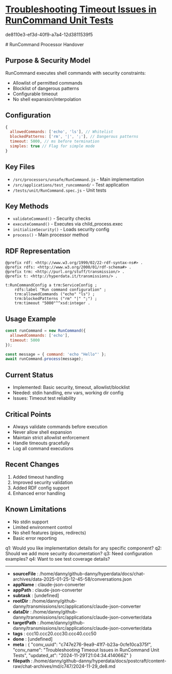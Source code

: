 # [Troubleshooting Timeout Issues in RunCommand Unit Tests](https://claude.ai/chat/c747e276-9ea9-41f7-b23a-0cfe10ca375f)

de8110e3-ef3d-40f9-a7a4-12d3811539f5

 <antArtifact identifier="runcommand-ho" type="text/markdown" title="RunCommand Handover Documentation">
# RunCommand Processor Handover

## Purpose & Security Model
RunCommand executes shell commands with security constraints:
- Allowlist of permitted commands
- Blocklist of dangerous patterns
- Configurable timeout
- No shell expansion/interpolation

## Configuration
```javascript
{
  allowedCommands: ['echo', 'ls'], // Whitelist
  blockedPatterns: ['rm', '|', ';'], // Dangerous patterns
  timeout: 5000, // ms before termination
  simples: true // Flag for simple mode
}
```

## Key Files
- `/src/processors/unsafe/RunCommand.js` - Main implementation
- `/src/applications/test_runcommand/` - Test application
- `/tests/unit/RunCommand.spec.js` - Unit tests

## Key Methods
- `validateCommand()` - Security checks
- `executeCommand()` - Executes via child_process.exec
- `initializeSecurity()` - Loads security config
- `process()` - Main processor method

## RDF Representation
```turtle
@prefix rdf: <http://www.w3.org/1999/02/22-rdf-syntax-ns#> .
@prefix rdfs: <http://www.w3.org/2000/01/rdf-schema#> .
@prefix trm: <http://purl.org/stuff/transmission/> .
@prefix t: <http://hyperdata.it/transmissions/> .

t:RunCommandConfig a trm:ServiceConfig ;
    rdfs:label "Run command configuration" ;
    trm:allowedCommands ("echo" "ls") ;
    trm:blockedPatterns ("rm" "|" ";") ;
    trm:timeout "5000"^^xsd:integer .
```

## Usage Example
```javascript
const runCommand = new RunCommand({
  allowedCommands: ['echo'],
  timeout: 5000
});

const message = { command: 'echo "Hello"' };
await runCommand.process(message);
```

## Current Status
- Implemented: Basic security, timeout, allowlist/blocklist
- Needed: stdin handling, env vars, working dir config
- Issues: Timeout test reliability

## Critical Points
- Always validate commands before execution
- Never allow shell expansion
- Maintain strict allowlist enforcement
- Handle timeouts gracefully
- Log all command executions

## Recent Changes
1. Added timeout handling
2. Improved security validation
3. Added RDF config support
4. Enhanced error handling

## Known Limitations
- No stdin support
- Limited environment control
- No shell features (pipes, redirects)
- Basic error reporting
</antArtifact>

q1: Would you like implementation details for any specific component?
q2: Should we add more security documentation?
q3: Need configuration examples?
q4: Want to see test coverage details?

---

* **sourceFile** : /home/danny/github-danny/hyperdata/docs/chat-archives/data-2025-01-25-12-45-58/conversations.json
* **appName** : claude-json-converter
* **appPath** : claude-json-converter
* **subtask** : [undefined]
* **rootDir** : /home/danny/github-danny/transmissions/src/applications/claude-json-converter
* **dataDir** : /home/danny/github-danny/transmissions/src/applications/claude-json-converter/data
* **targetPath** : /home/danny/github-danny/transmissions/src/applications/claude-json-converter/data
* **tags** : ccc10.ccc20.ccc30.ccc40.ccc50
* **done** : [undefined]
* **meta** : {
  "conv_uuid": "c747e276-9ea9-41f7-b23a-0cfe10ca375f",
  "conv_name": "Troubleshooting Timeout Issues in RunCommand Unit Tests",
  "updated_at": "2024-11-29T21:04:34.414066Z"
}
* **filepath** : /home/danny/github-danny/hyperdata/docs/postcraft/content-raw/chat-archives/md/c747/2024-11-29_de8.md